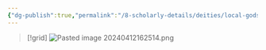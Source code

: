 ```yaml
---
{"dg-publish":true,"permalink":"/8-scholarly-details/deities/local-gods/genesis/","noteIcon":""}
---
```


>[!grid]
>![Pasted image 20240412162514.png](/img/user/x.%20Assets/Attachments/Pasted%20image%2020240412162514.png)

